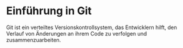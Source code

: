# Einführung in Git

Git ist ein verteiltes Versionskontrollsystem, das Entwicklern hilft, den Verlauf von Änderungen an ihrem Code zu verfolgen und zusammenzuarbeiten.